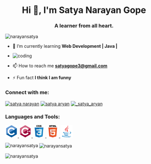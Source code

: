 <h1 align="center">Hi 👋, I'm Satya Narayan Gope</h1>
<h3 align="center">A learner from all heart.</h3>

<p align="left"> <img src="https://komarev.com/ghpvc/?username=narayansatya&label=Profile%20views&color=0e75b6&style=flat" alt="narayansatya" /> </p>

- 🌱 I’m currently learning **Web Development | Java |**
- <img align="right" alt="coding" width="600" src="https://camo.githubusercontent.com/247e136bbbb5015042d384c1fe1c1ac854bd25c0d93870e6758c77a200115592/68747470733a2f2f6d656469612e67697068792e636f6d2f6d656469612f5934616b394b6932475a43624a78416e4a442f67697068792e676966">

- 📫 How to reach me **satyagope3@gmail.com**

- ⚡ Fun fact **I think I am funny**

<h3 align="left">Connect with me:</h3>
<p align="left">
<a href="https://linkedin.com/in/satya narayan" target="blank"><img align="center" src="https://raw.githubusercontent.com/rahuldkjain/github-profile-readme-generator/master/src/images/icons/Social/linked-in-alt.svg" alt="satya narayan" height="30" width="40" /></a>
<a href="https://fb.com/satya aryan" target="blank"><img align="center" src="https://raw.githubusercontent.com/rahuldkjain/github-profile-readme-generator/master/src/images/icons/Social/facebook.svg" alt="satya aryan" height="30" width="40" /></a>
<a href="https://instagram.com/_satya_aryan" target="blank"><img align="center" src="https://raw.githubusercontent.com/rahuldkjain/github-profile-readme-generator/master/src/images/icons/Social/instagram.svg" alt="_satya_aryan" height="30" width="40" /></a>
</p>

<h3 align="left">Languages and Tools:</h3>
<p align="left"> <a href="https://www.cprogramming.com/" target="_blank"> <img src="https://raw.githubusercontent.com/devicons/devicon/master/icons/c/c-original.svg" alt="c" width="40" height="40"/> </a> <a href="https://www.w3schools.com/cpp/" target="_blank"> <img src="https://raw.githubusercontent.com/devicons/devicon/master/icons/cplusplus/cplusplus-original.svg" alt="cplusplus" width="40" height="40"/> </a> <a href="https://www.w3schools.com/css/" target="_blank"> <img src="https://raw.githubusercontent.com/devicons/devicon/master/icons/css3/css3-original-wordmark.svg" alt="css3" width="40" height="40"/> </a> <a href="https://www.w3.org/html/" target="_blank"> <img src="https://raw.githubusercontent.com/devicons/devicon/master/icons/html5/html5-original-wordmark.svg" alt="html5" width="40" height="40"/> </a> <a href="https://www.java.com" target="_blank"> <img src="https://raw.githubusercontent.com/devicons/devicon/master/icons/java/java-original.svg" alt="java" width="40" height="40"/> </a> </p>

<p><img align="left" src="https://github-readme-stats.vercel.app/api/top-langs?username=narayansatya&show_icons=true&locale=en&layout=compact" alt="narayansatya" /></p>

<p>&nbsp;<img align="center" src="https://github-readme-stats.vercel.app/api?username=narayansatya&show_icons=true&locale=en" alt="narayansatya" /></p>

<p><img align="center" src="https://github-readme-streak-stats.herokuapp.com/?user=narayansatya&" alt="narayansatya" /></p>
